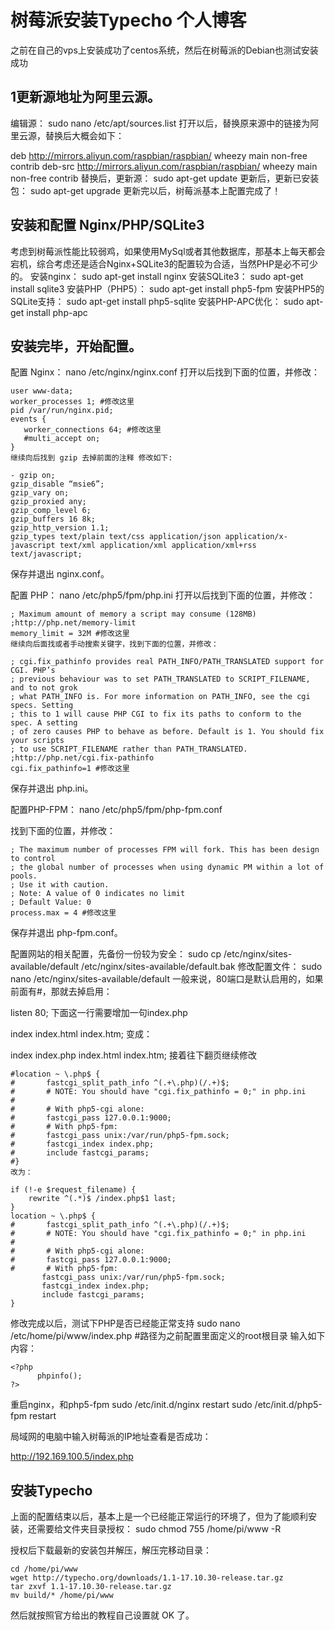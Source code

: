 # 树莓派安装Typecho 个人博客
之前在自己的vps上安装成功了centos系统，然后在树莓派的Debian也测试安装成功

## 1更新源地址为阿里云源。
编辑源：
sudo nano /etc/apt/sources.list
打开以后，替换原来源中的链接为阿里云源，替换后大概会如下：

deb http://mirrors.aliyun.com/raspbian/raspbian/ wheezy main non-free contrib
deb-src http://mirrors.aliyun.com/raspbian/raspbian/ wheezy main non-free contrib
替换后，更新源：
sudo apt-get update
更新后，更新已安装包：
sudo apt-get upgrade
更新完以后，树莓派基本上配置完成了！

 
## 安装和配置 Nginx/PHP/SQLite3
考虑到树莓派性能比较弱鸡，如果使用MySql或者其他数据库，那基本上每天都会宕机，综合考虑还是适合Nginx+SQLite3的配置较为合适，当然PHP是必不可少的。
安装nginx：
sudo apt-get install nginx
安装SQLite3：
sudo apt-get install sqlite3
安装PHP（PHP5）：
sudo apt-get install php5-fpm
安装PHP5的SQLite支持：
sudo apt-get install php5-sqlite
安装PHP-APC优化：
sudo apt-get install php-apc

## 安装完毕，开始配置。

配置 Nginx：
nano /etc/nginx/nginx.conf
打开以后找到下面的位置，并修改：
```
user www-data; 
worker_processes 1; #修改这里 
pid /var/run/nginx.pid; 
events { 
   worker_connections 64; #修改这里 
   #multi_accept on; 
}
继续向后找到 gzip 去掉前面的注释 修改如下:

- gzip on; 
gzip_disable “msie6”; 
gzip_vary on; 
gzip_proxied any; 
gzip_comp_level 6; 
gzip_buffers 16 8k; 
gzip_http_version 1.1; 
gzip_types text/plain text/css application/json application/x-javascript text/xml application/xml application/xml+rss text/javascript;
```
保存并退出 nginx.conf。

配置 PHP：
nano /etc/php5/fpm/php.ini
打开以后找到下面的位置，并修改：
```
; Maximum amount of memory a script may consume (128MB) 
;http://php.net/memory-limit 
memory_limit = 32M #修改这里
继续向后面找或者手动搜索关键字，找到下面的位置，并修改：

; cgi.fix_pathinfo provides real PATH_INFO/PATH_TRANSLATED support for CGI. PHP’s 
; previous behaviour was to set PATH_TRANSLATED to SCRIPT_FILENAME, and to not grok 
; what PATH_INFO is. For more information on PATH_INFO, see the cgi specs. Setting 
; this to 1 will cause PHP CGI to fix its paths to conform to the spec. A setting 
; of zero causes PHP to behave as before. Default is 1. You should fix your scripts 
; to use SCRIPT_FILENAME rather than PATH_TRANSLATED. 
;http://php.net/cgi.fix-pathinfo 
cgi.fix_pathinfo=1 #修改这里
```
保存并退出 php.ini。

配置PHP-FPM：
nano /etc/php5/fpm/php-fpm.conf

找到下面的位置，并修改：
```
; The maximum number of processes FPM will fork. This has been design to control 
; the global number of processes when using dynamic PM within a lot of pools. 
; Use it with caution. 
; Note: A value of 0 indicates no limit 
; Default Value: 0 
process.max = 4 #修改这里
```
保存并退出 php-fpm.conf。

配置网站的相关配置，先备份一份较为安全：
sudo cp /etc/nginx/sites-available/default /etc/nginx/sites-available/default.bak
修改配置文件：
sudo nano /etc/nginx/sites-available/default
一般来说，80端口是默认启用的，如果前面有#，那就去掉启用：

listen 80;
下面这一行需要增加一句index.php

index index.html index.htm;
变成：

index index.php index.html index.htm;
接着往下翻页继续修改
```
#location ~ \.php$ {
#       fastcgi_split_path_info ^(.+\.php)(/.+)$;
#       # NOTE: You should have "cgi.fix_pathinfo = 0;" in php.ini
#
#       # With php5-cgi alone:
#       fastcgi_pass 127.0.0.1:9000;
#       # With php5-fpm:
#       fastcgi_pass unix:/var/run/php5-fpm.sock;
#       fastcgi_index index.php;
#       include fastcgi_params;
#}
改为：

if (!-e $request_filename) {
    rewrite ^(.*)$ /index.php$1 last;
}
location ~ \.php$ {
#       fastcgi_split_path_info ^(.+\.php)(/.+)$;
#       # NOTE: You should have "cgi.fix_pathinfo = 0;" in php.ini
#
#       # With php5-cgi alone:
#       fastcgi_pass 127.0.0.1:9000;
#       # With php5-fpm:
       fastcgi_pass unix:/var/run/php5-fpm.sock;
       fastcgi_index index.php;
       include fastcgi_params;
}
```
修改完成以后，测试下PHP是否已经能正常支持
sudo nano /etc/home/pi/www/index.php #路径为之前配置里面定义的root根目录
输入如下内容：
```
<?php
      phpinfo();
?>
```
重启nginx，和php5-fpm
sudo /etc/init.d/nginx restart
sudo /etc/init.d/php5-fpm restart

局域网的电脑中输入树莓派的IP地址查看是否成功：

http://192.169.100.5/index.php

## 安装Typecho
上面的配置结束以后，基本上是一个已经能正常运行的环境了，但为了能顺利安装，还需要给文件夹目录授权：
sudo chmod 755 /home/pi/www -R

授权后下载最新的安装包并解压，解压完移动目录：
```
cd /home/pi/www
wget http://typecho.org/downloads/1.1-17.10.30-release.tar.gz
tar zxvf 1.1-17.10.30-release.tar.gz
mv build/* /home/pi/www
```
然后就按照官方给出的教程自己设置就 OK 了。

